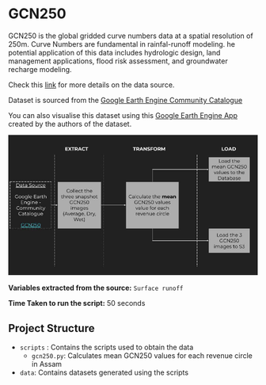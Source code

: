 # GCN250
GCN250 is the global gridded curve numbers data at a spatial resolution of 250m. Curve Numbers are fundamental in rainfal-runoff modeling. he potential application of this data includes hydrologic design, land management applications, flood risk assessment, and groundwater recharge modeling. 

Check this [link](https://developers.google.com/earth-engine/datasets/catalog/COPERNICUS_S2_SR_HARMONIZED#description) for more details on the data source.

Dataset is sourced from the [Google Earth Engine Community Catalogue](https://gee-community-catalog.org/projects/gcn250/)

You can also visualise this dataset using this [Google Earth Engine App](https://jaafarhadi.users.earthengine.app/view/hydrologic-curve-number) created by the authors of the dataset.

![Alt text](<docs/IDS-DRR ETL GCN250.jpg>)

**Variables extracted from the source:** `Surface runoff`

**Time Taken to run the script:** 
50 seconds

## Project Structure
- `scripts` : Contains the scripts used to obtain the data
    - `gcn250.py`: Calculates mean GCN250 values for each revenue circle in Assam
- `data`: Contains datasets generated using the scripts


